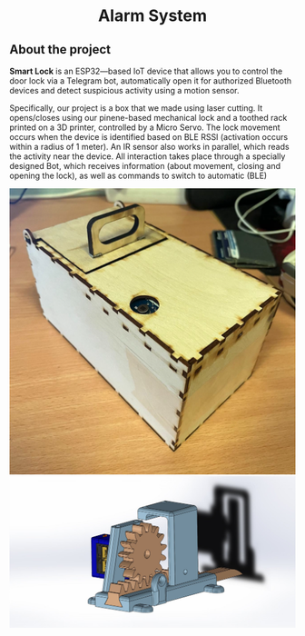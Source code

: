 <h1 align="center">Alarm System</h1>

## About the project
**Smart Lock** is an ESP32—based IoT device that allows you to control the door lock via a Telegram bot, automatically open it for authorized Bluetooth devices and detect suspicious activity using a motion sensor.

Specifically, our project is a box that we made using laser cutting. It opens/closes using our pinene-based mechanical lock and a toothed rack printed on a 3D printer, controlled by a Micro Servo. The lock movement occurs when the device is identified based on BLE RSSI (activation occurs within a radius of 1 meter). An IR sensor also works in parallel, which reads the activity near the device. All interaction takes place through a specially designed Bot, which receives information (about movement, closing and opening the lock), as well as commands to switch to automatic (BLE)

![Device](https://github.com/egor7531/Alarm-System/blob/main/images/project.png)
![Lock](https://github.com/egor7531/Alarm-System/blob/main/images/lock.JPG)
